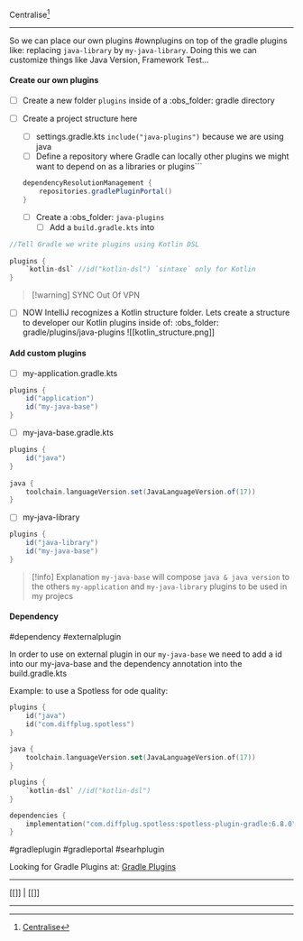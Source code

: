 Centralise[^1]
***

So we can place our own plugins #ownplugins on top of the gradle plugins like:
replacing `java-library` by `my-java-library`.
Doing this we can customize things like Java Version, Framework Test...

#### Create our own plugins 

- [ ] Create a new folder `plugins` inside of  a  :obs_folder: gradle directory
- [ ] Create a project structure here
	- [ ] settings.gradle.kts
		`include("java-plugins")` because we are using java
	- [ ] Define a repository where Gradle can locally other plugins we might want to depend on as a libraries or plugins```
	```gradle
	dependencyResolutionManagement {  
	    repositories.gradlePluginPortal()  
	}
	```

	- [ ] Create a :obs_folder: `java-plugins` 
		- [ ] Add a `build.gradle.kts` into
```gradle
//Tell Gradle we write plugins using Kotlin DSL  
  
plugins {  
    `kotlin-dsl` //id("kotlin-dsl") `sintaxe` only for Kotlin
}
```
>[!warning] SYNC Out Of VPN

- [ ]  NOW IntelliJ recognizes a Kotlin structure folder. Lets create a structure to developer our Kotlin plugins inside of:
	:obs_folder: gradle/plugins/java-plugins
![[kotlin_structure.png]]


#### Add custom plugins

- [ ] my-application.gradle.kts
```gradle
plugins {  
    id("application")  
    id("my-java-base")  
}
```

- [ ] my-java-base.gradle.kts
```gradle
plugins {  
    id("java")  
}  
  
java {  
    toolchain.languageVersion.set(JavaLanguageVersion.of(17))  
}
```

- [ ] my-java-library
```gradle
plugins {  
    id("java-library")  
    id("my-java-base")  
}
```

>[!info] Explanation
>`my-java-base` will compose `java & java version` to the others `my-application` and `my-java-library` plugins to be used in my projecs

#### Dependency
#dependency #externalplugin

In order to use on external plugin in our `my-java-base` we need to add a id into our my-java-base and the dependency annotation into the build.gradle.kts

Example: to use a Spotless for ode quality:
```my-java-base.gradle.kts
plugins {  
    id("java")
    id("com.diffplug.spotless")
}  
  
java {  
    toolchain.languageVersion.set(JavaLanguageVersion.of(17))  
}
```

```build.gradle.kts
plugins {  
    `kotlin-dsl` //id("kotlin-dsl")  
}

dependencies {
	implementation("com.diffplug.spotless:spotless-plugin-gradle:6.8.0")
}
```

#gradleplugin #gradleportal #searhplugin

Looking for Gradle Plugins at:
[Gradle Plugins](https://plugins.gradle.org/)





***
[[]] | [[]]
***
[^1]: [Centralise](https://ford.udemy.com/course/modern-gradle-fundamentals/learn/lecture/33030682#overview)
